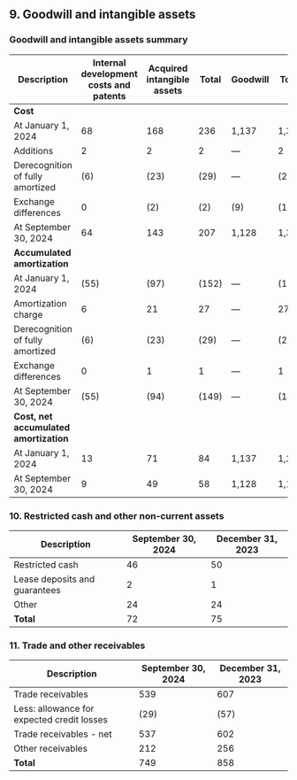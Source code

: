 ## 9. Goodwill and intangible assets

### Goodwill and intangible assets summary

| Description                       | Internal development costs and patents | Acquired intangible assets | Total | Goodwill | Total |
|-----------------------------------|----------------------------------------|----------------------------|-------|----------|-------|
| **Cost**                          |                                        |                            |       |          |       |
| At January 1, 2024                | 68                                     | 168                        | 236   | 1,137    | 1,373 |
| Additions                         | 2                                      | 2                          | 2     | —        | 2     |
| Derecognition of fully amortized  | (6)                                    | (23)                       | (29)  | —        | (29)  |
| Exchange differences              | 0                                      | (2)                        | (2)   | (9)      | (11)  |
| At September 30, 2024             | 64                                     | 143                        | 207   | 1,128    | 1,335 |
| **Accumulated amortization**      |                                        |                            |       |          |       |
| At January 1, 2024                | (55)                                   | (97)                       | (152) | —        | (152) |
| Amortization charge               | 6                                      | 21                         | 27    | —        | 27    |
| Derecognition of fully amortized  | (6)                                    | (23)                       | (29)  | —        | (29)  |
| Exchange differences              | 0                                      | 1                          | 1     | —        | 1     |
| At September 30, 2024             | (55)                                   | (94)                       | (149) | —        | (149) |
| **Cost, net accumulated amortization** |                                  |                            |       |          |       |
| At January 1, 2024                | 13                                     | 71                         | 84    | 1,137    | 1,221 |
| At September 30, 2024             | 9                                      | 49                         | 58    | 1,128    | 1,186 |

### 10. Restricted cash and other non-current assets

| Description         | September 30, 2024 | December 31, 2023 |
|---------------------|--------------------|-------------------|
| Restricted cash     | 46                 | 50                |
| Lease deposits and guarantees | 2                 | 1                |
| Other               | 24                 | 24                |
| **Total**           | 72                 | 75                |

### 11. Trade and other receivables

| Description                      | September 30, 2024 | December 31, 2023 |
|----------------------------------|--------------------|-------------------|
| Trade receivables                | 539                | 607               |
| Less: allowance for expected credit losses | (29)               | (57)              |
| Trade receivables - net          | 537                | 602               |
| Other receivables                | 212                | 256               |
| **Total**                        | 749                | 858               |
